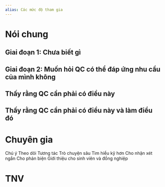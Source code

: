 ```yaml
---
alias: Các mức độ tham gia
---
```

# Nói chung
## Giai đoạn 1: Chưa biết gì
## Giai đoạn 2: Muốn hỏi QC có thể đáp ứng nhu cầu của mình không
## Thấy rằng QC cần phải có điều này 
## Thấy rằng QC cần phải có điều này và làm điều đó

# Chuyên gia
Chú ý 
Theo dõi
Tương tác
Trò chuyện sâu 
Tìm hiểu kỹ hơn
Cho nhận xét ngắn 
Cho phản biện 
Giới thiệu cho sinh viên và đồng nghiệp

# TNV
